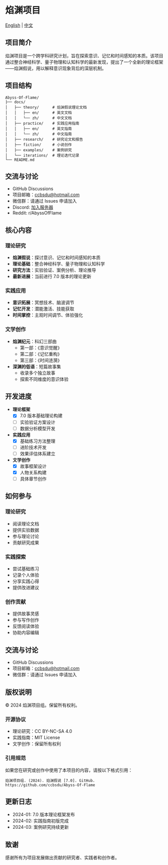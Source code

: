 
# 焰渊项目

[English](README.md) | [中文](README-CN.md)

## 项目简介
焰渊项目是一个跨学科研究计划，旨在探索意识、记忆和时间感知的本质。该项目通过整合神经科学、量子物理和认知科学的最新发现，提出了一个全新的理论框架——焰渊假说，用以解释意识现象背后的深层机制。

## 项目结构
```
Abyss-Of-Flame/
├── docs/
│   ├── theory/      # 焰渊假说理论文档
│   │   ├── en/      # 英文文档
│   │   └── zh/      # 中文文档
│   ├── practice/    # 实践应用指南
│   │   ├── en/      # 英文指南
│   │   └── zh/      # 中文指南
│   ├── research/    # 研究论文和报告
│   ├── fiction/     # 小说创作
│   ├── examples/    # 案例研究
│   └── iterations/  # 理论迭代记录
└── README.md
```


## 交流与讨论
- GitHub Discussions
- 项目邮箱：ccbsdu@hotmail.com
- 微信群：请通过 Issues 申请加入
- Discord: [加入服务器](https://discord.gg/abyssofflame)
- Reddit: r/AbyssOfFlame


## 核心内容

### 理论研究
- **焰渊假说**：探讨意识、记忆和时间感知的本质
- **理论基础**：整合神经科学、量子物理和认知科学
- **研究方法**：实验验证、案例分析、理论推导
- **最新进展**：当前进行 7.0 版本的理论更新

### 实践应用
- **意识拓展**：冥想技术、脑波调节
- **记忆开发**：潜能激活、技能获取
- **时间掌控**：主观时间调节、体验强化

### 文学创作
- **焰渊纪元**：科幻三部曲
  - 第一部：《意识觉醒》
  - 第二部：《记忆重构》
  - 第三部：《时间涟漪》
- **深渊的低语**：短篇故事集
  - 收录多个独立故事
  - 探索不同维度的意识体验

## 开发进度
- **理论框架**
  - [x] 7.0 版本基础理论构建
  - [ ] 实验验证方案设计
  - [ ] 数据分析模型开发
  
- **实践应用**
  - [x] 基础练习方法整理
  - [ ] 进阶技术开发
  - [ ] 效果评估体系建立

- **文学创作**
  - [x] 故事框架设计
  - [x] 人物关系构建
  - [ ] 具体章节创作

## 如何参与

### 理论研究
- 阅读理论文档
- 提供实验数据
- 参与理论讨论
- 贡献研究成果

### 实践探索
- 尝试基础练习
- 记录个人体验
- 分享实践心得
- 提供改进建议

### 创作贡献
- 提供故事灵感
- 参与写作创作
- 反馈阅读体验
- 协助内容编辑

## 交流与讨论
- GitHub Discussions
- 项目邮箱：ccbsdu@hotmail.com
- 微信群：请通过 Issues 申请加入

## 版权说明
© 2024 焰渊项目组。保留所有权利。

### 开源协议
- 理论研究：CC BY-NC-SA 4.0
- 实践指南：MIT License
- 文学创作：保留所有权利

### 引用规范
如果您在研究或创作中使用了本项目的内容，请按以下格式引用：
```
焰渊项目组. (2024). 焰渊假说 [7.0]. GitHub. https://github.com/ccbsdu/Abyss-Of-Flame
```

## 更新日志
- 2024-01: 7.0 版本理论框架发布
- 2024-02: 实践指南初版完成
- 2024-03: 案例研究持续更新

## 致谢
感谢所有为项目发展做出贡献的研究者、实践者和创作者。
```

